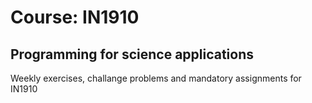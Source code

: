 # Course: IN1910
## Programming for science applications
Weekly exercises, challange problems and mandatory assignments for IN1910
